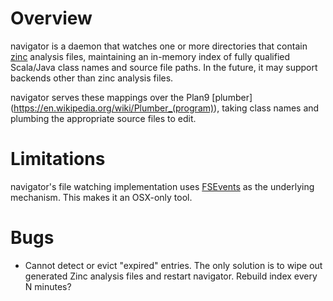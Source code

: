 # Overview
navigator is a daemon that watches one or more directories that contain
[zinc](https://github.com/typesafehub/zinc) analysis files, maintaining
an in-memory index of fully qualified Scala/Java class names and source
file paths. In the future, it may support backends other than zinc analysis files.

navigator serves these mappings over the Plan9 [plumber]
(https://en.wikipedia.org/wiki/Plumber_(program)), taking class
names and plumbing the appropriate source files to edit.

# Limitations
navigator's file watching implementation uses
[FSEvents](https://en.wikipedia.org/wiki/FSEvents) as the underlying
mechanism. This makes it an OSX-only tool.

# Bugs
- Cannot detect or evict "expired" entries. The only solution is to wipe out
  generated Zinc analysis files and restart navigator. Rebuild index every N
  minutes?
